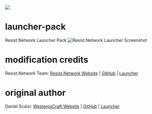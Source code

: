 ![](https://resist.network/assets/uploads/system/site-logo.png)
# launcher-pack
Resist.Network Launcher Pack
![Resist.Network Launcher Screenshot](https://i.imgur.com/Wpk2eS7.png)

# modification credits
Resist.Network Team: [Resist.Network Website][resistweb] | [GitHub][resistgithub] | [Launcher][resistgithublauncher]

# original author
Daniel Scalzi: [WesterosCraft Website][westeroscraftweb] | [GitHub][westeroscraftgithub] | [Launcher][westeroscraftgithublauncher]


[westeroscraftweb]: https://www.westeroscraft.com/
[westeroscraftgithub]: https://github.com/WesterosCraftCode
[westeroscraftgithublauncher]: https://github.com/WesterosCraftCode/ElectronLauncher

[resistweb]: https://resist.network/
[resistgithub]: https://github.com/resist-network
[resistgithublauncher]: https://github.com/resist-network/launcher-pack
